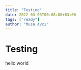 ```yaml
---
title: "Testing"
date: 2022-03-03T00:08:00+03:00
tags: ["ready"]
author: "Musa Avcı"
---
```


# Testing

hello world
